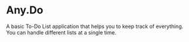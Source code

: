 # Any.Do
A basic To-Do List application that helps you to keep track of everything. You can handle different lists at a single time.
